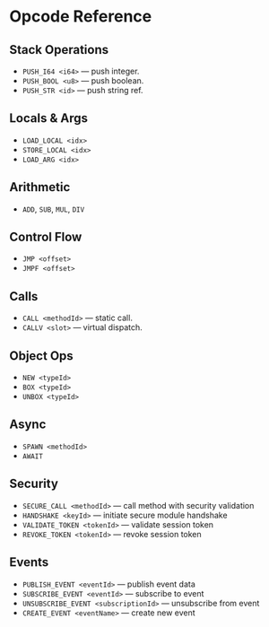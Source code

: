 # Opcode Reference

## Stack Operations
- `PUSH_I64 <i64>` — push integer.
- `PUSH_BOOL <u8>` — push boolean.
- `PUSH_STR <id>` — push string ref.

## Locals & Args
- `LOAD_LOCAL <idx>`
- `STORE_LOCAL <idx>`
- `LOAD_ARG <idx>`

## Arithmetic
- `ADD`, `SUB`, `MUL`, `DIV`

## Control Flow
- `JMP <offset>`
- `JMPF <offset>`

## Calls
- `CALL <methodId>` — static call.
- `CALLV <slot>` — virtual dispatch.

## Object Ops
- `NEW <typeId>`
- `BOX <typeId>`
- `UNBOX <typeId>`

## Async
- `SPAWN <methodId>`
- `AWAIT`

## Security
- `SECURE_CALL <methodId>` — call method with security validation
- `HANDSHAKE <keyId>` — initiate secure module handshake
- `VALIDATE_TOKEN <tokenId>` — validate session token
- `REVOKE_TOKEN <tokenId>` — revoke session token

## Events
- `PUBLISH_EVENT <eventId>` — publish event data
- `SUBSCRIBE_EVENT <eventId>` — subscribe to event
- `UNSUBSCRIBE_EVENT <subscriptionId>` — unsubscribe from event
- `CREATE_EVENT <eventName>` — create new event
